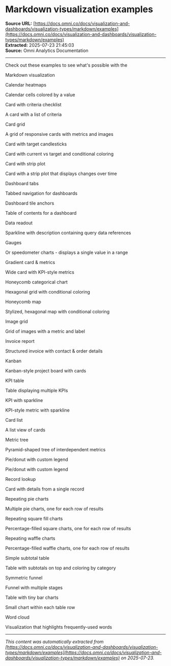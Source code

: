 # Markdown visualization examples

**Source URL:** [https://docs.omni.co/docs/visualization-and-dashboards/visualization-types/markdown/examples](https://docs.omni.co/docs/visualization-and-dashboards/visualization-types/markdown/examples)  
**Extracted:** 2025-07-23 21:45:03  
**Source:** Omni Analytics Documentation

---

Check out these examples to see what's possible with the

Markdown visualization

Calendar heatmaps

Calendar cells colored by a value

Card with criteria checklist

A card with a list of criteria

Card grid

A grid of responsive cards with metrics and images

Card with target candlesticks

Card with current vs target and conditional coloring

Card with strip plot

Card with a strip plot that displays changes over time

Dashboard tabs

Tabbed navigation for dashboards

Dashboard tile anchors

Table of contents for a dashboard

Data readout

Sparkline with description containing query data references

Gauges

Or speedometer charts - displays a single value in a range

Gradient card & metrics

Wide card with KPI-style metrics

Honeycomb categorical chart

Hexagonal grid with conditional coloring

Honeycomb map

Stylized, hexagonal map with conditional coloring

Image grid

Grid of images with a metric and label

Invoice report

Structured invoice with contact & order details

Kanban

Kanban-style project board with cards

KPI table

Table displaying multiple KPIs

KPI with sparkline

KPI-style metric with sparkline

Card list

A list view of cards

Metric tree

Pyramid-shaped tree of interdependent metrics

Pie/donut with custom legend

Pie/donut with custom legend

Record lookup

Card with details from a single record

Repeating pie charts

Multiple pie charts, one for each row of results

Repeating square fill charts

Percentage-filled square charts, one for each row of results

Repeating waffle charts

Percentage-filled waffle charts, one for each row of results

Simple subtotal table

Table with subtotals on top and coloring by category

Symmetric funnel

Funnel with multiple stages

Table with tiny bar charts

Small chart within each table row

Word cloud

Visualization that highlights frequently-used words

---

*This content was automatically extracted from [https://docs.omni.co/docs/visualization-and-dashboards/visualization-types/markdown/examples](https://docs.omni.co/docs/visualization-and-dashboards/visualization-types/markdown/examples) on 2025-07-23.*
